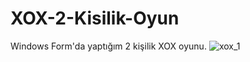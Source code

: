 # XOX-2-Kisilik-Oyun
Windows Form'da yaptığım 2 kişilik XOX oyunu.
![xox_1](https://user-images.githubusercontent.com/73322500/184706560-8606e301-018f-48e1-bee0-ae612b32a0d4.PNG)
